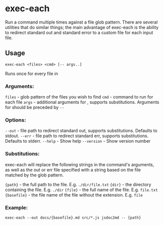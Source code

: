 # exec-each

Run a command multiple times against a file glob pattern. There are several utilities that do similar things; the main advantage of exec-each is the ability to redirect standard out and standard error to a custom file for each input file.

## Usage

`exec-each <files> <cmd> [-- args..]`

Runs <cmd> once for every file in <files>

### Arguments:

`files` - glob pattern of the files you wish to find
`cmd` - command to run for each file
`args` - additional arguments for <cmd>, supports substitutions. Arguments for <cmd> should be preceded by `--`

### Options:

`--out` - file path to redirect standard out, supports substitutions. Defaults to stdout.
`--err` - file path to redirect standard err, supports substitutions. Defaults to stderr.
`--help` - Show help
`--version` - Show version number

### Substitutions:

exec-each will replace the following strings in the command's arguments, as well as the out or err file specified with a string based on the file matched by the glob pattern.

`{path}` - the full path to the file. E.g. `./dir/file.txt`
`{dir}` - the directory containing the file. E.g. `./dir`
`{file}` - the full name of the file. E.g. `file.txt`
`{basefile}` - the file name of the file without the extension. E.g. `file`

### Example:

    exec-each --out docs/{basefile}.md src/*.js jsdoc2md -- {path}
